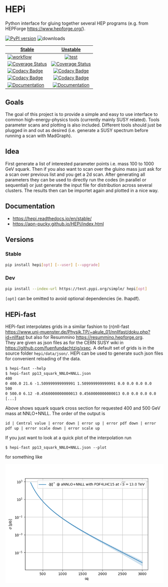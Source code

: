 # HEPi

Python interface for gluing together several HEP programs (e.g. from HEPForge <https://www.hepforge.org/>).

[![PyPI version][pypi image]][pypi link] ![downloads](https://img.shields.io/pypi/dm/hepi.svg) 

| [Stable][doc stable]        | [Unstable][doc test]           |
| ------------- |:-------------:|
| [![workflow][a s image]][a s link]      | [![test][a t image]][a t link]     |
| [![Coverage Status][c s i]][c s l] | [![Coverage Status][c t i]][c t l] |
| [![Codacy Badge][cc s c i]][cc s c l]      |[![Codacy Badge][cc c i]][cc c l] | 
| [![Codacy Badge][cc s q i]][cc s q l]      |[![Codacy Badge][cc q i]][cc q l] | 
| [![Documentation][rtd s i]][rtd s l] | [![Documentation][rtd t i]][rtd t l]  | 


## Goals

The goal of this project is to provide a simple and easy to use interface to common high-energy-physics tools (currently mainly SUSY related).
Tools parameter scans and plotting is also included.
Different tools should just be plugged in and out as desired (i.e. generate a SUSY spectrum before running a scan with MadGraph).

## Idea

First generate a list of interested parameter points i.e. mass 100 to 1000 GeV squark.
Then if you also want to scan over the gluino mass just ask for a scan over previous list and you get a 2d scan.
After generating all parameters they can be used to directly run the codes (in parallel or sequential) or just generate the input file for distribution across several clusters.
The results then can be importet again and plotted in a nice way.

## Documentation

-   <https://hepi.readthedocs.io/en/stable/>
-   <https://apn-pucky.github.io/HEPi/index.html>

## Versions

### Stable

```sh
pip install hepi[opt] [--user] [--upgrade]
```

### Dev

```sh
pip install --index-url https://test.pypi.org/simple/ hepi[opt]
```

`[opt]` can be omitted to avoid optional dependencies (ie. lhapdf).


## HEPi-fast
HEPi-fast interpolates grids in a similar fashion to (n)nll-fast <https://www.uni-muenster.de/Physik.TP/~akule_01/nnllfast/doku.php?id=nllfast> but also for Resummino <https://resummino.hepforge.org>.  
They are given as json files as for the CERN SUSY wiki in <https://github.com/fuenfundachtzig/xsec>.
A default set of grids is in the source folder `hepi/data/json/`.
HEPi can be used to generate such json files for convenient reloading of the data.

```
$ hepi-fast --help
$ hepi-fast pp13_squark_NNLO+NNLL.json
400
0 400.0 21.6 -1.509999999999991 1.509999999999991 0.0 0.0 0.0 0.0
500
0 500.0 6.12 -0.4560000000000013 0.4560000000000013 0.0 0.0 0.0 0.0
[...]
```

Above shows squark squark cross section for requested 400 and 500 GeV mass at NNLO+NNLL.
The order of the output is 
```
id | Central value | error down | error up | error pdf down | error pdf up | error scale down | error scale up
```
If you just want to look at a quick plot of the interpolation run
```
$ hepi-fast pp13_squark_NNLO+NNLL.json --plot
```
for something like

![plot](./img/out.png)


[doc stable]: https://apn-pucky.github.io/HEPi/index.html
[doc test]: https://apn-pucky.github.io/HEPi/test/index.html

[pypi image]: https://badge.fury.io/py/hepi.svg
[pypi link]: https://pypi.org/project/hepi/

[a s image]: https://github.com/APN-Pucky/HEPi/actions/workflows/stable.yml/badge.svg
[a s link]: https://github.com/APN-Pucky/HEPi/actions/workflows/stable.yml
[a t link]: https://github.com/APN-Pucky/HEPi/actions/workflows/unstable.yml
[a t image]: https://github.com/APN-Pucky/HEPi/actions/workflows/unstable.yml/badge.svg

[cc s q i]: https://app.codacy.com/project/badge/Grade/ef07b792a0f84f2eb1d7ebe07ae9e639?branch=stable
[cc s q l]: https://www.codacy.com/gh/APN-Pucky/HEPi/dashboard?utm_source=github.com&amp;utm_medium=referral&amp;utm_content=APN-Pucky/HEPi&amp;utm_campaign=Badge_Grade?branch=stable
[cc s c i]: https://app.codacy.com/project/badge/Coverage/ef07b792a0f84f2eb1d7ebe07ae9e639?branch=stable
[cc s c l]: https://www.codacy.com/gh/APN-Pucky/HEPi/dashboard?utm_source=github.com&utm_medium=referral&utm_content=APN-Pucky/HEPi&utm_campaign=Badge_Coverage?branch=stable

[cc q i]: https://app.codacy.com/project/badge/Grade/ef07b792a0f84f2eb1d7ebe07ae9e639
[cc q l]: https://www.codacy.com/gh/APN-Pucky/HEPi/dashboard?utm_source=github.com&amp;utm_medium=referral&amp;utm_content=APN-Pucky/HEPi&amp;utm_campaign=Badge_Grade
[cc c i]: https://app.codacy.com/project/badge/Coverage/ef07b792a0f84f2eb1d7ebe07ae9e639
[cc c l]: https://www.codacy.com/gh/APN-Pucky/HEPi/dashboard?utm_source=github.com&utm_medium=referral&utm_content=APN-Pucky/HEPi&utm_campaign=Badge_Coverage

[c s i]: https://coveralls.io/repos/github/APN-Pucky/HEPi/badge.svg?branch=stable
[c s l]: https://coveralls.io/github/APN-Pucky/HEPi?branch=stable
[c t l]: https://coveralls.io/github/APN-Pucky/HEPi?branch=master
[c t i]: https://coveralls.io/repos/github/APN-Pucky/HEPi/badge.svg?branch=master

[rtd s i]: https://readthedocs.org/projects/hepi/badge/?version=stable
[rtd s l]: https://hepi.readthedocs.io/en/stable/?badge=stable
[rtd t i]: https://readthedocs.org/projects/hepi/badge/?version=latest
[rtd t l]: https://hepi.readthedocs.io/en/latest/?badge=latest
